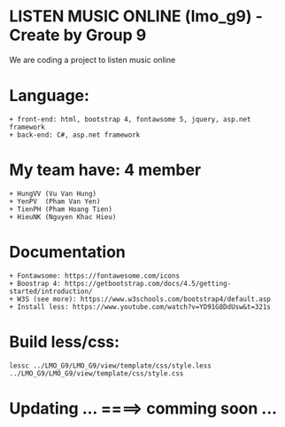 # LISTEN MUSIC ONLINE (lmo_g9) - Create by Group 9
We are coding a project to listen music online
# Language: 
	+ front-end: html, bootstrap 4, fontawsome 5, jquery, asp.net framework
	+ back-end: C#, asp.net framework
# My team have: 4 member
	+ HungVV (Vu Van Hung)
	+ YenPV  (Pham Van Yen)
	+ TienPH (Pham Hoang Tien)
	+ HieuNK (Nguyen Khac Hieu)
# Documentation
	+ Fontawsome: https://fontawesome.com/icons
	+ Boostrap 4: https://getbootstrap.com/docs/4.5/getting-started/introduction/
	+ W3S (see more): https://www.w3schools.com/bootstrap4/default.asp
	+ Install less: https://www.youtube.com/watch?v=YD91G8DdUsw&t=321s
# Build less/css:
	lessc ../LMO_G9/LMO_G9/view/template/css/style.less ../LMO_G9/LMO_G9/view/template/css/style.css

# Updating ... ====> comming soon ...
